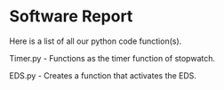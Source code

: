 # Software Report

Here is a list of all our python code function(s).

Timer.py - Functions as the timer function of stopwatch.

EDS.py - Creates a function that activates the EDS.
